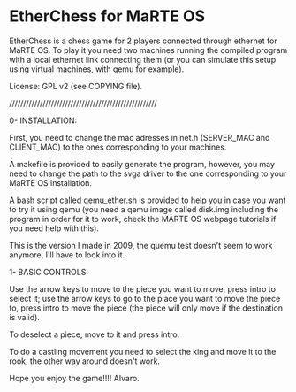 EtherChess for MaRTE OS
==================

EtherChess is a chess game for 2 players connected through ethernet 
for MaRTE OS. To play it you need two machines running the compiled 
program with a local ethernet link connecting them (or you can 
simulate this setup using virtual machines, with qemu for example).
    
License: GPL v2 (see COPYING file).

/////////////////////////////////////////////////////

0- INSTALLATION:

First, you need to change the mac adresses in net.h 
(SERVER_MAC and CLIENT_MAC) to the ones corresponding to 
your machines. 

A makefile is provided to easily generate the program, however, 
you may need to change the path to the svga driver to the one 
corresponding to your MaRTE OS installation.

A bash script called qemu_ether.sh is provided to help you in case 
you want to try it using qemu (you need a qemu image called disk.img
including the program in order for it to work, check the MARTE OS 
webpage tutorials if you need help with this).

This is the version I made in 2009, the quemu test doesn't seem to work anymore, I'll have to look into it.

1- BASIC CONTROLS:

Use the arrow keys to move to the piece you want to move, press intro 
to select it; use the arrow keys to go to the place you want to move the 
piece to, press intro to move the piece (the piece will only move if the 
destination is valid).

To deselect a piece, move to it and press intro.

To do a castling movement you need to select the king and move it to 
the rook, the other way around doesn't work.

Hope you enjoy the game!!!!
Alvaro.
